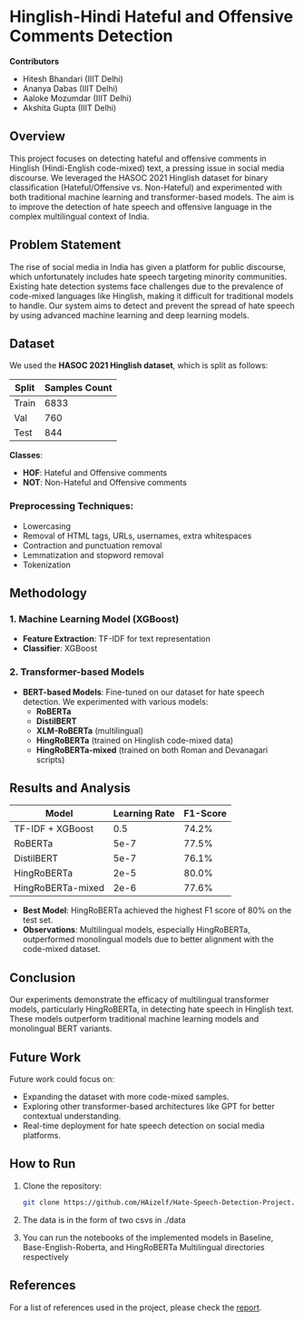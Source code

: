 
# Hinglish-Hindi Hateful and Offensive Comments Detection

**Contributors**  
- Hitesh Bhandari (IIIT Delhi)  
- Ananya Dabas (IIIT Delhi)  
- Aaloke Mozumdar (IIIT Delhi)  
- Akshita Gupta (IIIT Delhi)

## Overview

This project focuses on detecting hateful and offensive comments in Hinglish (Hindi-English code-mixed) text, a pressing issue in social media discourse. We leveraged the HASOC 2021 Hinglish dataset for binary classification (Hateful/Offensive vs. Non-Hateful) and experimented with both traditional machine learning and transformer-based models. The aim is to improve the detection of hate speech and offensive language in the complex multilingual context of India.

## Problem Statement

The rise of social media in India has given a platform for public discourse, which unfortunately includes hate speech targeting minority communities. Existing hate detection systems face challenges due to the prevalence of code-mixed languages like Hinglish, making it difficult for traditional models to handle. Our system aims to detect and prevent the spread of hate speech by using advanced machine learning and deep learning models.

## Dataset

We used the **HASOC 2021 Hinglish dataset**, which is split as follows:

| Split | Samples Count |
|-------|---------------|
| Train | 6833          |
| Val   | 760           |
| Test  | 844           |

**Classes**:
- **HOF**: Hateful and Offensive comments
- **NOT**: Non-Hateful and Offensive comments

### Preprocessing Techniques:
- Lowercasing
- Removal of HTML tags, URLs, usernames, extra whitespaces
- Contraction and punctuation removal
- Lemmatization and stopword removal
- Tokenization

## Methodology

### 1. Machine Learning Model (XGBoost)
- **Feature Extraction**: TF-IDF for text representation
- **Classifier**: XGBoost

### 2. Transformer-based Models
- **BERT-based Models**: Fine-tuned on our dataset for hate speech detection. We experimented with various models:
    - **RoBERTa**
    - **DistilBERT**
    - **XLM-RoBERTa** (multilingual)
    - **HingRoBERTa** (trained on Hinglish code-mixed data)
    - **HingRoBERTa-mixed** (trained on both Roman and Devanagari scripts)

## Results and Analysis

| Model               | Learning Rate | F1-Score |
|---------------------|---------------|----------|
| TF-IDF + XGBoost    | 0.5           | 74.2%    |
| RoBERTa             | 5e-7          | 77.5%    |
| DistilBERT          | 5e-7          | 76.1%    |
| HingRoBERTa         | 2e-5          | 80.0%    |
| HingRoBERTa-mixed   | 2e-6          | 77.6%    |

- **Best Model**: HingRoBERTa achieved the highest F1 score of 80% on the test set.
- **Observations**: Multilingual models, especially HingRoBERTa, outperformed monolingual models due to better alignment with the code-mixed dataset.

## Conclusion

Our experiments demonstrate the efficacy of multilingual transformer models, particularly HingRoBERTa, in detecting hate speech in Hinglish text. These models outperform traditional machine learning models and monolingual BERT variants.

## Future Work

Future work could focus on:
- Expanding the dataset with more code-mixed samples.
- Exploring other transformer-based architectures like GPT for better contextual understanding.
- Real-time deployment for hate speech detection on social media platforms.

## How to Run

1. Clone the repository:
    ```bash
    git clone https://github.com/HAizelf/Hate-Speech-Detection-Project.git
    ```

2. The data is in the form of two csvs in ./data

3. You can run the notebooks of the implemented models in Baseline, Base-English-Roberta, and HingRoBERTa Multilingual directories respectively 

## References

For a list of references used in the project, please check the [report](./report.pdf).
